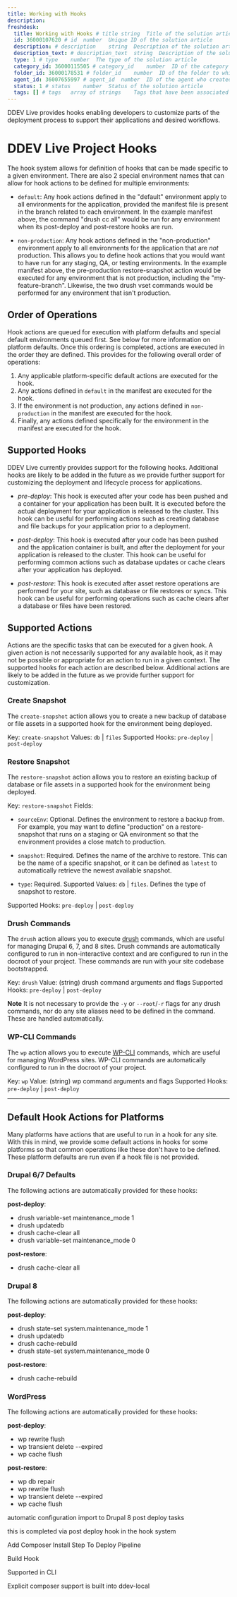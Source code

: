 ```yaml
---
title: Working with Hooks
description:
freshdesk:
  title: Working with Hooks # title	string	Title of the solution article
  id: 36000107620 # id	number	Unique ID of the solution article
  description: # description	string	Description of the solution article
  description_text: # description_text	string	Description of the solution article in plain text
  type: 1 # type	number	The type of the solution article
  category_id: 36000115505 # category_id	number	ID of the category to which the solution article belongs
  folder_id: 36000178531 # folder_id	number	ID of the folder to which the solution article belongs
  agent_id: 36007655997 # agent_id	number	ID of the agent who created the solution article
  status: 1 # status	number	Status of the solution article
  tags: [] # tags	array of strings	Tags that have been associated with the solution article
---
```


DDEV Live provides hooks enabling developers to customize parts of the deployment process to support their applications and desired workflows.

# DDEV Live Project Hooks

The hook system allows for definition of hooks that can be made specific to a given environment. There are also 2 special environment names that can allow for hook actions to be defined for multiple environments:

- `default`: Any hook actions defined in the "default" environment apply to all environments for the application, provided the manifest file is present in the branch related to each environment. In the example manifest above, the command "drush cc all" would be run for any environment when its post-deploy and post-restore hooks are run.

- `non-production`: Any hook actions defined in the "non-production" environment apply to all environments for the application that are _not_ production. This allows you to define hook actions that you would want to have run for any staging, QA, or testing environments. In the example manifest above, the pre-production restore-snapshot action would be executed for any environment that is not production, including the "my-feature-branch". Likewise, the two drush vset commands would be performed for any environment that isn't production.

## Order of Operations

Hook actions are queued for execution with platform defaults and special default environments queued first. See below for more information on platform defaults. Once this ordering is completed, actions are executed in the order they are defined. This provides for the following overall order of operations:

1.  Any applicable platform-specific default actions are executed for the hook.
2.  Any actions defined in `default` in the manifest are executed for the hook.
3.  If the environment is not production, any actions defined in `non-production` in the manifest are executed for the hook.
4.  Finally, any actions defined specifically for the environment in the manifest are executed for the hook.

## Supported Hooks

DDEV Live currently provides support for the following hooks. Additional hooks are likely to be added in the future as we provide further support for customizing the deployment and lifecycle process for applications.

- _pre-deploy_: This hook is executed after your code has been pushed and a container for your application has been built. It is executed before the actual deployment for your application is released to the cluster. This hook can be useful for performing actions such as creating database and file backups for your application prior to a deployment.

- _post-deploy_: This hook is executed after your code has been pushed and the application container is built, and after the deployment for your application is released to the cluster. This hook can be useful for performing common actions such as database updates or cache clears after your application has deployed.

- _post-restore_: This hook is executed after asset restore operations are performed for your site, such as database or file restores or syncs. This hook can be useful for performing operations such as cache clears after a database or files have been restored.

## Supported Actions

Actions are the specific tasks that can be executed for a given hook. A given action is not necessarily supported for any available hook, as it may not be possible or appropriate for an action to run in a given context. The supported hooks for each action are described below. Additional actions are likely to be added in the future as we provide further support for customization.

###

### Create Snapshot

The `create-snapshot` action allows you to create a new backup of database or file assets in a supported hook for the environment being deployed.

Key: `create-snapshot` Values: `db` | `files` Supported Hooks: `pre-deploy` | `post-deploy`

###

### Restore Snapshot

The `restore-snapshot` action allows you to restore an existing backup of database or file assets in a supported hook for the environment being deployed.

Key: `restore-snapshot` Fields:

- `sourceEnv`: Optional. Defines the environment to restore a backup from. For example, you may want to define "production" on a restore-snapshot that runs on a staging or QA environment so that the environment provides a close match to production.

- `snapshot`: Required. Defines the name of the archive to restore. This can be the name of a specific snapshot, or it can be defined as `latest` to automatically retrieve the newest available snapshot.

- `type`: Required. Supported Values: `db` | `files`. Defines the type of snapshot to restore.

Supported Hooks: `pre-deploy` | `post-deploy`

### Drush Commands

The `drush` action allows you to execute [drush](https://www.drush.org/) commands, which are useful for managing Drupal 6, 7, and 8 sites. Drush commands are automatically configured to run in non-interactive context and are configured to run in the docroot of your project. These commands are run with your site codebase bootstrapped.

Key: `drush` Value: (string) drush command arguments and flags Supported Hooks: `pre-deploy` | `post-deploy`

**Note** It is not necessary to provide the `-y` or `--root`/`-r` flags for any drush commands, nor do any site aliases need to be defined in the command. These are handled automatically.

### WP-CLI Commands

The `wp` action allows you to execute [WP-CLI](https://wp-cli.org/) commands, which are useful for managing WordPress sites. WP-CLI commands are automatically configured to run in the docroot of your project.

Key: `wp` Value: (string) wp command arguments and flags Supported Hooks: `pre-deploy` | `post-deploy`

---

## Default Hook Actions for Platforms

Many platforms have actions that are useful to run in a hook for any site. With this in mind, we provide some default actions in hooks for some platforms so that common operations like these don't have to be defined. These platform defaults are run even if a hook file is not provided.

### Drupal 6/7 Defaults

The following actions are automatically provided for these hooks:

**post-deploy**:

- drush variable-set maintenance_mode 1
- drush updatedb
- drush cache-clear all
- drush variable-set maintenance_mode 0

**post-restore**:

- drush cache-clear all

### Drupal 8

The following actions are automatically provided for these hooks:

**post-deploy**:

- drush state-set system.maintenance_mode 1
- drush updatedb
- drush cache-rebuild
- drush state-set system.maintenance_mode 0

**post-restore**:

- drush cache-rebuild

### WordPress

The following actions are automatically provided for these hooks:

**post-deploy**:

- wp rewrite flush
- wp transient delete --expired
- wp cache flush

**post-restore**:

- wp db repair
- wp rewrite flush
- wp transient delete --expired
- wp cache flush

automatic configuration import to Drupal 8 post deploy tasks

this is completed via post deploy hook in the hook system

Add Composer Install Step To Deploy Pipeline

Build Hook

Supported in CLI

Explicit composer support is built into ddev-local
